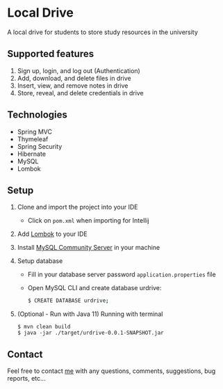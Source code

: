 # Local Drive

A local drive for students to store study resources in the university

## Supported features

1. Sign up, login, and log out (Authentication)
2. Add, download, and delete files in drive
3. Insert, view, and remove notes in drive
4. Store, reveal, and delete credentials in drive

## Technologies

- Spring MVC
- Thymeleaf
- Spring Security
- Hibernate
- MySQL
- Lombok

## Setup

1. Clone and import the project into your IDE 

   - Click on `pom.xml` when importing for Intellij

2. Add [Lombok](https://projectlombok.org/) to your IDE

3. Install [MySQL Community Server](https://dev.mysql.com/downloads/mysql/) in your machine

4. Setup database

   - Fill in your database server password `application.properties` file

   - Open MySQL CLI and create database urdrive:

     ```sh
     $ CREATE DATABASE urdrive;
     ```

5. (Optional - Run with Java 11) Running with terminal 

   ```shell
   $ mvn clean build
   $ java -jar ./target/urdrive-0.0.1-SNAPSHOT.jar
   ```

## Contact

Feel free to contact [me](hle7@u.rochester.edu) with any questions, comments, suggestions, bug reports, etc...
